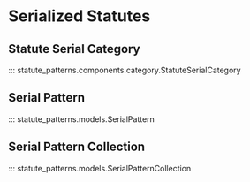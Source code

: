 # Serialized Statutes

## Statute Serial Category

::: statute_patterns.components.category.StatuteSerialCategory

## Serial Pattern

::: statute_patterns.models.SerialPattern

## Serial Pattern Collection

::: statute_patterns.models.SerialPatternCollection
